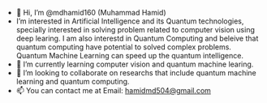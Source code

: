 - 👋 Hi, I’m @mdhamid160 (Muhammad Hamid)
- I’m interested in Artificial Intelligence and its Quantum technologies, specially interested in solving problem related to computer vision using deep learing. I am also interestd in Quantum Computing and beleive that quantum computing have potential to solved complex problems. Quantum Machine Learning can speed up the quantum intelligence.
- 🌱 I’m currently learning computer vision and quantum machine learing.
- 💞️ I’m looking to collaborate on researchs that include quantum machine learning and quantum computing.
- 📫 You can contact me at Email: hamidmd504@gmail.com

<!---
mdhamid160/mdhamid160 is a ✨ special ✨ repository because its `README.md` (this file) appears on your GitHub profile.
You can click the Preview link to take a look at your changes.
--->
